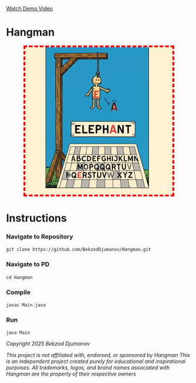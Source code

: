 [Watch Demo Video](https://drive.google.com/file/d/1R0gDISOHGSj8Sp_QEO4tgGmcF3f_iD3n/view?usp=sharing)

# Hangman
<p align="center">
  <img src="Hangman.png" alt="Hangman Logo" style="border: 5px dashed red; width: 400px;" />
</p>

# Instructions

### Navigate to Repository
```
git clone https://github.com/BekzodDjumanov/Hangman.git
```

### Navigate to PD
```
cd Hangman
```

### Compile
```
javac Main.java
```

### Run
```
java Main
```

_Copyright 2025 Bekzod Djumanov_

_This project is not affiliated with, endorsed, or sponsored by Hangman_
_This is an independent project created purely for educational and inspirational purposes._
_All trademarks, logos, and brand names associated with Hangman are the property of their respective owners_


